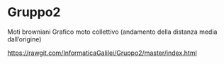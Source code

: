# Gruppo2
Moti browniani Grafico moto collettivo (andamento della distanza media dall’origine)


https://rawgit.com/InformaticaGalilei/Gruppo2/master/index.html
